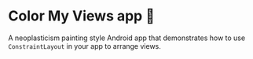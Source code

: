 # Color My Views app  🎨

A neoplasticism painting style Android app that demonstrates how to use `ConstraintLayout` in your app to arrange views.
